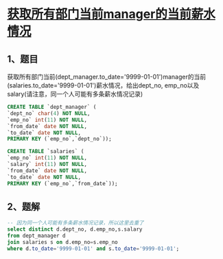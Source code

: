 # [获取所有部门当前manager的当前薪水情况](https://www.nowcoder.com/practice/4c8b4a10ca5b44189e411107e1d8bec1?tpId=82&&tqId=29761&rp=1&ru=/ta/sql&qru=/ta/sql/question-ranking)

## 1、题目

获取所有部门当前(dept_manager.to_date='9999-01-01')manager的当前(salaries.to_date='9999-01-01')薪水情况，给出dept_no, emp_no以及salary(请注意，同一个人可能有多条薪水情况记录)

```sql
CREATE TABLE `dept_manager` (
`dept_no` char(4) NOT NULL,
`emp_no` int(11) NOT NULL,
`from_date` date NOT NULL,
`to_date` date NOT NULL,
PRIMARY KEY (`emp_no`,`dept_no`));

CREATE TABLE `salaries` (
`emp_no` int(11) NOT NULL,
`salary` int(11) NOT NULL,
`from_date` date NOT NULL,
`to_date` date NOT NULL,
PRIMARY KEY (`emp_no`,`from_date`));
```

## 2、题解


```sql
-- 因为同一个人可能有多条薪水情况记录，所以这里去重了
select distinct d.dept_no, d.emp_no,s.salary
from dept_manager d
join salaries s on d.emp_no=s.emp_no
where d.to_date='9999-01-01' and s.to_date='9999-01-01';
```